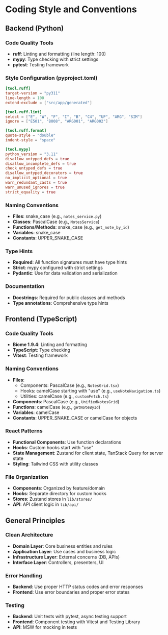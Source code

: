 # Coding Style and Conventions

## Backend (Python)

### Code Quality Tools
- **ruff**: Linting and formatting (line length: 100)
- **mypy**: Type checking with strict settings
- **pytest**: Testing framework

### Style Configuration (pyproject.toml)
```toml
[tool.ruff]
target-version = "py311"
line-length = 100
extend-exclude = ["src/app/generated"]

[tool.ruff.lint]
select = ["E", "W", "F", "I", "B", "C4", "UP", "ARG", "SIM"]
ignore = ["E501", "B008", "ARG001", "ARG002"]

[tool.ruff.format]
quote-style = "double"
indent-style = "space"

[tool.mypy]
python_version = "3.11"
disallow_untyped_defs = true
disallow_incomplete_defs = true
check_untyped_defs = true
disallow_untyped_decorators = true
no_implicit_optional = true
warn_redundant_casts = true
warn_unused_ignores = true
strict_equality = true
```

### Naming Conventions
- **Files**: snake_case (e.g., `notes_service.py`)
- **Classes**: PascalCase (e.g., `NotesService`)
- **Functions/Methods**: snake_case (e.g., `get_note_by_id`)
- **Variables**: snake_case
- **Constants**: UPPER_SNAKE_CASE

### Type Hints
- **Required**: All function signatures must have type hints
- **Strict**: mypy configured with strict settings
- **Pydantic**: Use for data validation and serialization

### Documentation
- **Docstrings**: Required for public classes and methods
- **Type annotations**: Comprehensive type hints

## Frontend (TypeScript)

### Code Quality Tools
- **Biome 1.9.4**: Linting and formatting
- **TypeScript**: Type checking
- **Vitest**: Testing framework

### Naming Conventions
- **Files**: 
  - Components: PascalCase (e.g., `NotesGrid.tsx`)
  - Hooks: camelCase starting with "use" (e.g., `useNoteNavigation.ts`)
  - Utilities: camelCase (e.g., `customFetch.ts`)
- **Components**: PascalCase (e.g., `UnifiedNotesGrid`)
- **Functions**: camelCase (e.g., `getNoteById`)
- **Variables**: camelCase
- **Constants**: UPPER_SNAKE_CASE or camelCase for objects

### React Patterns
- **Functional Components**: Use function declarations
- **Hooks**: Custom hooks start with "use"
- **State Management**: Zustand for client state, TanStack Query for server state
- **Styling**: Tailwind CSS with utility classes

### File Organization
- **Components**: Organized by feature/domain
- **Hooks**: Separate directory for custom hooks
- **Stores**: Zustand stores in `lib/stores/`
- **API**: API client logic in `lib/api/`

## General Principles

### Clean Architecture
- **Domain Layer**: Core business entities and rules
- **Application Layer**: Use cases and business logic
- **Infrastructure Layer**: External concerns (DB, APIs)
- **Interface Layer**: Controllers, presenters, UI

### Error Handling
- **Backend**: Use proper HTTP status codes and error responses
- **Frontend**: Use error boundaries and proper error states

### Testing
- **Backend**: Unit tests with pytest, async testing support
- **Frontend**: Component testing with Vitest and Testing Library
- **API**: MSW for mocking in tests